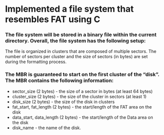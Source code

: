 # Implemented a file system that resembles FAT using C

### The file system will be stored in a binary file within the current directory. Overall, the file system has the following setup:

The file is organized in clusters that are composed of multiple sectors. The number of sectors per cluster and the size of sectors (in bytes) are set during the formatting process.

### The MBR is guaranteed to start on the first cluster of the “disk”. The MBR contains the following information:
* sector_size (2 bytes) - the size of a sector in bytes (at least 64 bytes)
* cluster_size (2 bytes) - the size of the cluster in sectors (at least 1)
* disk_size (2 bytes) - the size of the disk in clusters
* fat_start, fat_length (2 bytes) - the start/length of the FAT area on the disk
* data_start, data_length (2 bytes) - the start/length of the Data area on the disk
* disk_name - the name of the disk.

